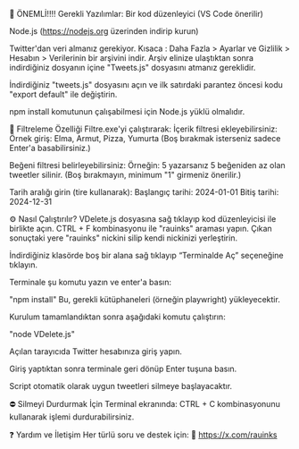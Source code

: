 
🧾 ÖNEMLİ!!!!
Gerekli Yazılımlar:
Bir kod düzenleyici (VS Code önerilir)

Node.js (https://nodejs.org üzerinden indirip kurun)

Twitter'dan veri almanız gerekiyor. Kısaca : Daha Fazla > Ayarlar ve Gizlilik > Hesabın > Verilerinin bir arşivini indir.
Arşiv elinize ulaştıktan sonra indirdiğiniz dosyanın içine "Tweets.js" dosyasını atmanız gereklidir.

İndirdiğiniz "tweets.js" dosyasını açın ve ilk satırdaki parantez öncesi kodu "export default" ile değiştirin. 

npm install komutunun çalışabilmesi için Node.js yüklü olmalıdır.

🧪 Filtreleme Özelliği
Filtre.exe'yi çalıştırarak:
İçerik filtresi ekleyebilirsiniz:
Örnek giriş:
Elma, Armut, Pizza, Yumurta
(Boş bırakmak isterseniz sadece Enter'a basabilirsiniz.)

Beğeni filtresi belirleyebilirsiniz:
Örneğin: 5 yazarsanız 5 beğeniden az olan tweetler silinir.
(Boş bırakmayın, minimum "1" girmeniz önerilir.)

Tarih aralığı girin (tire kullanarak):
Başlangıç tarihi: 2024-01-01
Bitiş tarihi: 2024-12-31

⚙️ Nasıl Çalıştırılır?
VDelete.js dosyasına sağ tıklayıp kod düzenleyicisi ile birlikte açın. CTRL + F kombinasyonu ile "rauinks" araması yapın. Çıkan sonuçtaki yere "rauinks" nickini silip kendi nickinizi yerleştirin.

İndirdiğiniz klasörde boş bir alana sağ tıklayıp
“Terminalde Aç” seçeneğine tıklayın.

Terminale şu komutu yazın ve enter'a basın:

"npm install"
Bu, gerekli kütüphaneleri (örneğin playwright) yükleyecektir.

Kurulum tamamlandıktan sonra aşağıdaki komutu çalıştırın:

"node VDelete.js"

Açılan tarayıcıda Twitter hesabınıza giriş yapın.

Giriş yaptıktan sonra terminale geri dönüp Enter tuşuna basın.

Script otomatik olarak uygun tweetleri silmeye başlayacaktır.

⛔ Silmeyi Durdurmak İçin
Terminal ekranında:
CTRL + C kombinasyonunu kullanarak işlemi durdurabilirsiniz.

❓ Yardım ve İletişim
Her türlü soru ve destek için:
📩 https://x.com/rauinks

